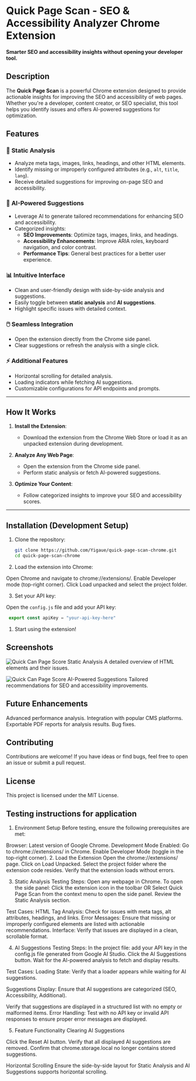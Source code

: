 # Quick Page Scan - SEO & Accessibility Analyzer Chrome Extension

**Smarter SEO and accessibility insights without opening your developer tool.**

## Description

The **Quick Page Scan** is a powerful Chrome extension designed to provide actionable insights for improving the SEO and accessibility of web pages. Whether you're a developer, content creator, or SEO specialist, this tool helps you identify issues and offers AI-powered suggestions for optimization.

## Features

### 🚀 **Static Analysis**

- Analyze meta tags, images, links, headings, and other HTML elements.
- Identify missing or improperly configured attributes (e.g., `alt`, `title`, `lang`).
- Receive detailed suggestions for improving on-page SEO and accessibility.

### 🤖 **AI-Powered Suggestions**

- Leverage AI to generate tailored recommendations for enhancing SEO and accessibility.
- Categorized insights:
  - **SEO Improvements**: Optimize tags, images, links, and headings.
  - **Accessibility Enhancements**: Improve ARIA roles, keyboard navigation, and color contrast.
  - **Performance Tips**: General best practices for a better user experience.

### 📊 **Intuitive Interface**

- Clean and user-friendly design with side-by-side analysis and suggestions.
- Easily toggle between **static analysis** and **AI suggestions**.
- Highlight specific issues with detailed context.

### 🖱️ **Seamless Integration**

- Open the extension directly from the Chrome side panel.
- Clear suggestions or refresh the analysis with a single click.

### ⚡ **Additional Features**

- Horizontal scrolling for detailed analysis.
- Loading indicators while fetching AI suggestions.
- Customizable configurations for API endpoints and prompts.

---

## How It Works

1. **Install the Extension**:
   - Download the extension from the Chrome Web Store or load it as an unpacked extension during development.

2. **Analyze Any Web Page**:
   - Open the extension from the Chrome side panel.
   - Perform static analysis or fetch AI-powered suggestions.

3. **Optimize Your Content**:
   - Follow categorized insights to improve your SEO and accessibility scores.

---

## Installation (Development Setup)

1. Clone the repository:
   ```bash
   git clone https://github.com/Yigaue/quick-page-scan-chrome.git
   cd quick-page-scan-chrome

2. Load the extension into Chrome:

  Open Chrome and navigate to chrome://extensions/.
  Enable Developer mode (top-right corner).
  Click Load unpacked and select the project folder.

3. Set your API key:

  Open the `config.js` file and add your API key:

  ```javascript
   export const apiKey = "your-api-key-here"
  ```

1. Start using the extension!


## Screenshots

  ![Quick Can Page Score](assets/images/screenshot.png)
  Static Analysis
  A detailed overview of HTML elements and their issues.

  ![Quick Can Page Score](assets/images/screenshot-1.png)
  AI-Powered Suggestions
  Tailored recommendations for SEO and accessibility improvements.

## Future Enhancements

  Advanced performance analysis.
  Integration with popular CMS platforms.
  Exportable PDF reports for analysis results.
  Bug fixes.


## Contributing

  Contributions are welcome! If you have ideas or find bugs, feel free to open an issue or submit a pull request.

## License

This project is licensed under the MIT License.

## Testing instructions for application

   1. Environment Setup
   Before testing, ensure the following prerequisites are met:

   Browser: Latest version of Google Chrome.
   Development Mode Enabled:
   Go to chrome://extensions/ in Chrome.
   Enable Developer Mode (toggle in the top-right corner).
   2. Load the Extension
   Open the chrome://extensions/ page.
   Click on Load Unpacked.
   Select the project folder where the extension code resides.
   Verify that the extension loads without errors.

   3. Static Analysis Testing
   Steps:
   Open any webpage in Chrome.
   To open the side panel:
   Click the extension icon in the toolbar OR 
   Select Quick Page Scan from the context menu to open the side panel.
   Review the Static Analysis section.

   Test Cases:
   HTML Tag Analysis:
   Check for issues with meta tags, alt attributes, headings, and links.
   Error Messages:
   Ensure that missing or improperly configured elements are listed with actionable recommendations.
   Interface:
   Verify that issues are displayed in a clean, scrollable format.

   4. AI Suggestions Testing
   Steps:
   In the project file: add your API key in the config.js file generated from Google AI Studio.
   Click the AI Suggestions button.
   Wait for the AI-powered analysis to fetch and display results.

   Test Cases:
   Loading State:
   Verify that a loader appears while waiting for AI suggestions.

   Suggestions Display:
   Ensure that AI suggestions are categorized (SEO, Accessibility, Additional).

   Verify that suggestions are displayed in a structured list with no empty or malformed items.
   Error Handling:
   Test with no API key or invalid API responses to ensure proper error messages are displayed.

   5. Feature Functionality
   Clearing AI Suggestions

   Click the Reset AI button.
   Verify that all displayed AI suggestions are removed.
   Confirm that chrome.storage.local no longer contains stored suggestions.

   Horizontal Scrolling
   Ensure the side-by-side layout for Static Analysis and AI Suggestions supports horizontal scrolling.
